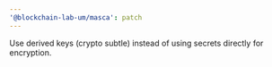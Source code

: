 ```yaml
---
'@blockchain-lab-um/masca': patch
---
```


Use derived keys (crypto subtle) instead of using secrets directly for encryption.

